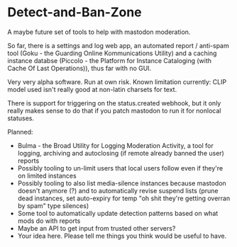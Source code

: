 # Detect-and-Ban-Zone
A maybe future set of tools to help with mastodon moderation.

So far, there is a settings and log web app, an automated report / anti-spam 
tool (Goku - the Guarding Online Kommunications Utility) and a caching instance
databse (Piccolo - the Platform for Instance Cataloging (with Cache Of Last 
Operations)), thus far with no GUI.

Very very alpha software. Run at own risk. Known limitation currently: CLIP model
used isn't really good at non-latin charsets for text.

There is support for triggering on the status.created webhook, but it only really
makes sense to do that if you patch mastodon to run it for nonlocal statuses.

Planned:
* Bulma - the Broad Utility for Logging Moderation Activity, a tool for logging, 
  archiving and autoclosing (if remote already banned the user) reports
* Possibly tooling to un-limit users that local users follow even if they're on 
  limited instances
* Possibly tooling to also list media-silence instances because mastodon doesn't
  anymore (?) and to automatically revise suspend lists (prune dead instances,
  set auto-expiry for temp "oh shit they're getting overran by spam" type silences)
* Some tool to automatically update detection patterns based on what mods do with
  reports
* Maybe an API to get input from trusted other servers?
* Your idea here. Please tell me things you think would be useful to have.
